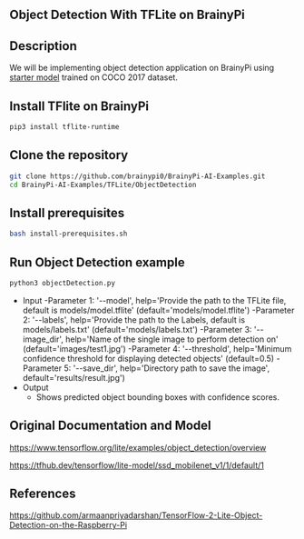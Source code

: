 ## Object Detection With TFLite on BrainyPi 
## Description
We will be implementing object detection application on BrainyPi using [starter model](https://www.tensorflow.org/lite/examples/object_detection/overview) trained on COCO 2017 dataset.

## Install TFlite on BrainyPi
```sh
pip3 install tflite-runtime
```

## Clone the repository
  ```sh
  git clone https://github.com/brainypi0/BrainyPi-AI-Examples.git
  cd BrainyPi-AI-Examples/TFLite/ObjectDetection
  ```
## Install prerequisites
```sh
bash install-prerequisites.sh
```

## Run Object Detection example
```sh
python3 objectDetection.py 
```

- Input
  -Parameter 1: '--model', help='Provide the path to the TFLite file, default is models/model.tflite'
                    (default='models/model.tflite')
  -Parameter 2: '--labels', help='Provide the path to the Labels, default is models/labels.txt'
                    (default='models/labels.txt')
  -Parameter 3: '--image_dir', help='Name of the single image to perform detection on'
                    (default='images/test1.jpg')
  -Parameter 4: '--threshold', help='Minimum confidence threshold for displaying detected objects'
                    (default=0.5)
  -Parameter 5: '--save_dir', help='Directory path to save the image',
                    default='results/result.jpg')
- Output
  - Shows predicted object bounding boxes with confidence scores.
  
## Original Documentation and Model
https://www.tensorflow.org/lite/examples/object_detection/overview

https://tfhub.dev/tensorflow/lite-model/ssd_mobilenet_v1/1/default/1

## References
https://github.com/armaanpriyadarshan/TensorFlow-2-Lite-Object-Detection-on-the-Raspberry-Pi
